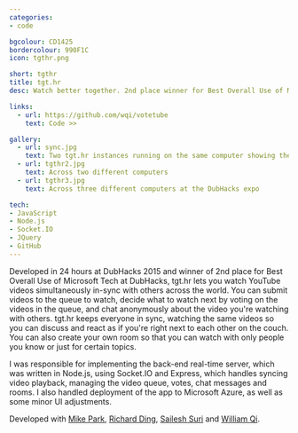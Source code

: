 ```yaml
---
categories:
- code

bgcolour: CD1425
bordercolour: 990F1C
icon: tgthr.png

short: tgthr
title: tgt.hr
desc: Watch better together. 2nd place winner for Best Overall Use of Microsoft Tech at DubHacks 2015.

links:
  - url: https://github.com/wqi/votetube
    text: Code >>

gallery:
  - url: sync.jpg
    text: Two tgt.hr instances running on the same computer showing the in-sync video and chat
  - url: tgthr2.jpg
    text: Across two different computers
  - url: tgthr3.jpg
    text: Across three different computers at the DubHacks expo

tech:
- JavaScript
- Node.js
- Socket.IO
- JQuery
- GitHub
---
```

Developed in 24 hours at DubHacks 2015 and winner of 2nd place for Best Overall Use of Microsoft Tech at DubHacks, tgt.hr lets you watch YouTube videos simultaneously in-sync with others across the world. You can submit videos to the queue to watch, decide what to watch next by voting on the videos in the queue, and chat anonymously about the video you're watching with others. tgt.hr keeps everyone in sync, watching the same videos so you can discuss and react as if you're right next to each other on the couch. You can also create your own room so that you can watch with only people you know or just for certain topics.

I was responsible for implementing the back-end real-time server, which was written in Node.js, using Socket.IO and Express, which handles syncing video playback, managing the video queue, votes, chat messages and rooms. I also handled deployment of the app to Microsoft Azure, as well as some minor UI adjustments.

Developed with [Mike Park](http://mikeparkms.com/), [Richard Ding](https://github.com/rmding95), [Sailesh Suri](https://github.com/saileshs) and [William Qi](http://williamqi.com).